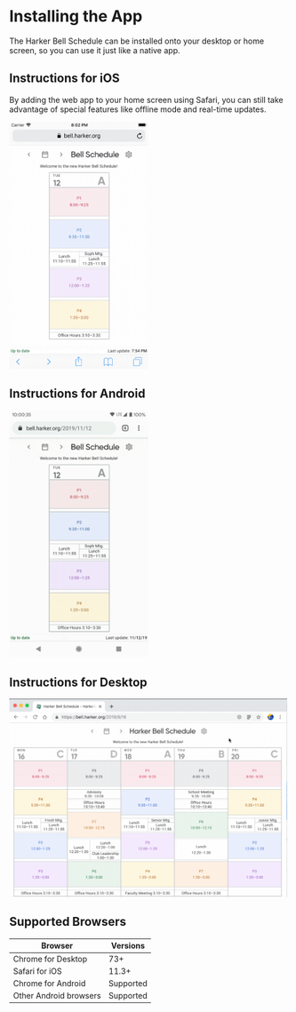 # Installing the App

The Harker Bell Schedule can be installed onto your desktop or home screen, so you can use it just like a native app.

## Instructions for iOS

By adding the web app to your home screen using Safari, you can still take advantage of special features like offline mode and real-time updates.

<img src="./img/iphonedemo.gif" width="250" alt="iPhone screen recording demo">

## Instructions for Android

<img src="./img/androiddemo.gif" width="250" alt="Android screen recording demo">

## Instructions for Desktop

<img src="./img/desktopdemo.gif" width="500" alt="desktop screen recording demo">

## Supported Browsers

Browser | Versions
------- | --------
Chrome for Desktop | 73+
Safari for iOS | 11.3+
Chrome for Android | Supported
Other Android browsers | Supported
